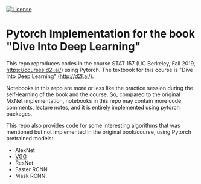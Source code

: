 [![License](https://img.shields.io/badge/License-Apache%202.0-blue.svg)](https://opensource.org/licenses/Apache-2.0)

# Pytorch Implementation for the book "Dive Into Deep Learning"
This repo reproduces codes in the course STAT 157 (UC Berkeley, Fall 2019, https://courses.d2l.ai/) using Pytorch. The textbook for this course is "Dive Into Deep Learning" (http://d2l.ai/). 

Notebooks in this repo are more or less like the practice session during the self-learning of the book and the course. So, compared to the original MxNet implementation, notebooks in this repo may contain more code comments, lecture notes, and it is entirely implemented using pytorch packages. 

This repo also provides code for some interesting algorithms that was mentioned but not implemented in the original book/course, using Pytorch pretrained models:
* AlexNet
* [VGG](https://github.com/JiahongChen/d2l-pytorch-implementation/blob/master/L12_6_VGG.ipynb)
* ResNet
* Faster RCNN
* Mask RCNN
